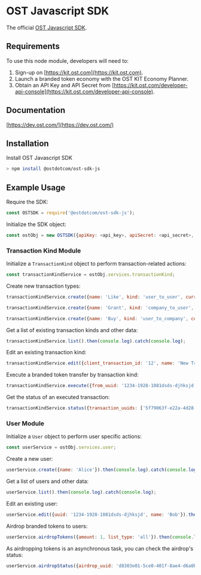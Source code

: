 # OST Javascript SDK
The official [OST Javascript SDK](https://dev.ost.com/).

## Requirements

To use this node module, developers will need to:
1. Sign-up on [https://kit.ost.com](https://kit.ost.com).
2. Launch a branded token economy with the OST KIT Economy Planner.
3. Obtain an API Key and API Secret from [https://kit.ost.com/developer-api-console](https://kit.ost.com/developer-api-console).

## Documentation

[https://dev.ost.com/](https://dev.ost.com/)

## Installation

Install OST Javascript SDK

```bash
> npm install @ostdotcom/ost-sdk-js
```

## Example Usage

Require the SDK:

```node.js
const OSTSDK = require('@ostdotcom/ost-sdk-js');
```

Initialize the SDK object:

```node.js
const ostObj = new OSTSDK({apiKey: <api_key>, apiSecret: <api_secret>, apiEndpoint: <api_endpoint>});
```

### Transaction Kind Module 

Initialize a `TransactionKind` object to perform transaction-related actions:

```node.js
const transactionKindService = ostObj.services.transactionKind;
```

Create new transaction types:

```node.js
transactionKindService.create({name: 'Like', kind: 'user_to_user', currency_type: 'usd', currency_value: '1.25', commission_percent: '12'}).then(console.log).catch(console.log);
```

```node.js
transactionKindService.create({name: 'Grant', kind: 'company_to_user', currency_type: 'bt', currency_value: '12', commission_percent: '0'}).then(console.log).catch(console.log);
```

```node.js
transactionKindService.create({name: 'Buy', kind: 'user_to_company', currency_type: 'bt', currency_value: '100', commission_percent: '0'}).then(console.log).catch(console.log);
```

Get a list of existing transaction kinds and other data:

```node.js
transactionKindService.list().then(console.log).catch(console.log);
```

Edit an existing transaction kind:

```node.js
transactionKindService.edit({client_transaction_id: '12', name: 'New Transaction Kind'}).then(console.log).catch(console.log);
```

Execute a branded token transfer by transaction kind:

```node.js
transactionKindService.execute({from_uuid: '1234-1928-1081dsds-djhksjd', to_uuid: '1234-1928-1081-1223232', transaction_kind: 'Purchase'}).then(console.log).catch(console.log);
```

Get the status of an executed transaction:

```node.js
transactionKindService.status({transaction_uuids: ['5f79063f-e22a-4d28-99d7-dd095f02c72e']}).then(console.log).catch(console.log);
```

### User Module

Initialize a `User` object to perform user specific actions:

```node.js
const userService = ostObj.services.user;
```

Create a new user:

```node.js
userService.create({name: 'Alice'}).then(console.log).catch(console.log);
```

Get a list of users and other data:

```node.js
userService.list().then(console.log).catch(console.log);
```

Edit an existing user:

```node.js
userService.edit({uuid: '1234-1928-1081dsds-djhksjd', name: 'Bob'}).then(console.log).catch(console.log);
```

Airdrop branded tokens to users:

```node.js
userService.airdropTokens({amount: 1, list_type: 'all'}).then(console.log).catch(console.log);
```

As airdropping tokens is an asynchronous task, you can check the airdrop's status:

```node.js
userService.airdropStatus({airdrop_uuid: 'd8303e01-5ce0-401f-8ae4-d6a0bcdb2e24'}).then(console.log).catch(console.log);
```
